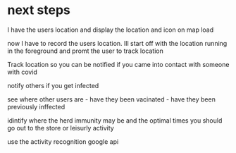 # next steps 

I have the users location and display the location and icon on map load

now I have to record the users location. Ill start off with the location running 
in the foreground and promt the user to track location

Track location so you can be notified if you came into contact with someone with covid

notify others if you get infected 

see where other users are 
    - have they been vacinated 
    - have they been previously inffected 

idintify where the herd immunity may be and the optimal times you should go out to the store or leisurly activity 

use the activity recognition google api 